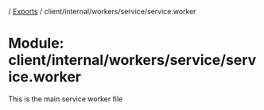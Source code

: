 [](../README.md) / [Exports](../modules.md) / client/internal/workers/service/service.worker

# Module: client/internal/workers/service/service.worker

This is the main service worker file
